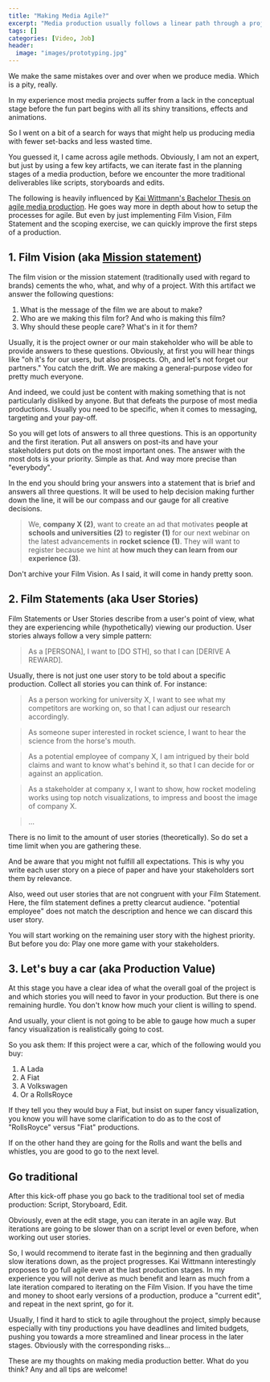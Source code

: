 ```yaml
---
title: "Making Media Agile?"
excerpt: "Media production usually follows a linear path through a project. This is how making media could benefit from agile methods."
tags: []
categories: [Video, Job]
header:
  image: "images/prototyping.jpg"
---
```


We make the same mistakes over and over when we produce media. Which is a pity, really. 

In my experience most media projects suffer from a lack in the conceptual stage before the fun part begins with all its shiny transitions, effects and animations.

So I went on a bit of a search for ways that might help us producing media with fewer set-backs and less wasted time.

You guessed it, I came across agile methods. Obviously, I am not an expert, but just by using a few key artifacts, we can iterate fast in the planning stages of a media production, before we encounter the more traditional deliverables like scripts, storyboards and edits.

The following is heavily influenced by [Kai Wittmann's Bachelor Thesis on agile media production](https://github.com/kaisky89/bachelor-agile-filmproduktion/blob/master/readme.md). He goes way more in depth about how to setup the processes for agile. But even by just implementing Film Vision, Film Statement and the scoping exercise, we can quickly improve the first steps of a production.

## 1. Film Vision (aka [Mission statement](/mission-statement/))

The film vision or the mission statement (traditionally used with regard to brands) cements the who, what, and why of a project. With this artifact we answer the following questions:

1. What is the message of the film we are about to make?
2. Who are we making this film for? And who is making this film?
3. Why should these people care? What's in it for them?

Usually, it is the project owner or our main stakeholder who will be able to provide answers to these questions. Obviously, at first you will hear things like "oh it's for our users, but also prospects. Oh, and let's not forget our partners." You catch the drift. We are making a general-purpose video for pretty much everyone.

And indeed, we could just be content with making something that is not particularly disliked by anyone. But that defeats the purpose of most media productions. Usually you need to be specific, when it comes to messaging, targeting and your pay-off.

So you will get lots of answers to all three questions. This is an opportunity and the first iteration. Put all answers on post-its and have your stakeholders put dots on the most important ones. The answer with the most dots is your priority. Simple as that. And way more precise than "everybody". 

In the end you should bring your answers into a statement that is brief and answers all three questions. It will be used to help decision making further down the line, it will be our compass and our gauge for all creative decisions.

> We, **company X (2)**, want to create an ad that motivates **people at schools and universities (2)** to **register (1)** for our next webinar on the latest advancements in **rocket science (1)**. They will want to register because we hint at **how much they can learn from our experience (3)**.

Don't archive your Film Vision. As I said, it will come in handy pretty soon.

## 2. Film Statements (aka User Stories)

Film Statements or User Stories describe from a user's point of view, what they are experiencing while (hypothetically) viewing our production. User stories always follow a very simple pattern:

> As a [PERSONA], I want to [DO STH], so that I can [DERIVE A REWARD].

Usually, there is not just one user story to be told about a specific production. Collect all stories you can think of. For instance:

> As a person working for university X, I want to see what my competitors are working on, so that I can adjust our research accordingly.

> As someone super interested in rocket science, I want to hear the science from the horse's mouth.

> As a potential employee of company X, I am intrigued by their bold claims and want to know what's behind it, so that I can decide for or against an application.

> As a stakeholder at company x, I want to show, how rocket modeling works using top notch visualizations, to impress and boost the image of company X.

> ...

There is no limit to the amount of user stories (theoretically). So do set a time limit when you are gathering these.

And be aware that you might not fulfill all expectations. This is why you write each user story on a piece of paper and have your stakeholders sort them by relevance.

Also, weed out user stories that are not congruent with your Film Statement. Here, the film statement defines a pretty clearcut audience. "potential employee" does not match the description and hence we can discard this user story.

You will start working on the remaining user story with the highest priority. But before you do: Play one more game with your stakeholders.

## 3. Let's buy a car (aka Production Value)

At this stage you have a clear idea of what the overall goal of the project is and which stories you will need to favor in your production. But there is one remaining hurdle. You don't know how much your client is willing to spend.

And usually, your client is not going to be able to gauge how much a super fancy visualization is realistically going to cost.

So you ask them: If this project were a car, which of the following would you buy:

1. A Lada
2. A Fiat
3. A Volkswagen
4. Or a RollsRoyce

If they tell you they would buy a Fiat, but insist on super fancy visualization, you know you will have some clarification to do as to the cost of "RollsRoyce" versus "Fiat" productions. 

If on the other hand they are going for the Rolls and want the bells and whistles, you are good to go to the next level.

## Go traditional

After this kick-off phase you go back to the traditional tool set of media production: Script, Storyboard, Edit.

Obviously, even at the edit stage, you can iterate in an agile way. But iterations are going to be slower than on a script level or even before, when working out user stories.

So, I would recommend to iterate fast in the beginning and then gradually slow iterations down, as the project progresses. Kai Wittmann interestingly proposes to go full agile even at the last production stages. In my experience you will not derive as much benefit and learn as much from a late iteration compared to iterating on the Film Vision. If you have the time and money to shoot early versions of a production, produce a "current edit", and repeat in the next sprint, go for it. 

Usually, I find it hard to stick to agile throughout the project, simply because especially with tiny productions you have deadlines and limited budgets, pushing you towards a more streamlined and linear process in the later stages. Obviously with the corresponding risks...

These are my thoughts on making media production better. What do you think? Any and all tips are welcome!
